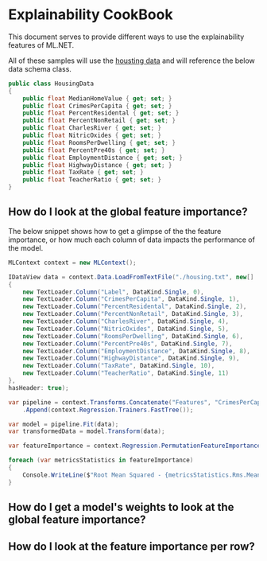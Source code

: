 # Explainability CookBook

This document serves to provide different ways to use the explainability features of ML.NET.

All of these samples will use the [housting data](https://github.com/dotnet/machinelearning/blob/master/test/data/housing.txt) and will reference the below data schema class.

```csharp
public class HousingData
{
    public float MedianHomeValue { get; set; }
    public float CrimesPerCapita { get; set; }
    public float PercentResidental { get; set; }
    public float PercentNonRetail { get; set; }
    public float CharlesRiver { get; set; }
    public float NitricOxides { get; set; }
    public float RoomsPerDwelling { get; set; }
    public float PercentPre40s { get; set; }
    public float EmploymentDistance { get; set; }
    public float HighwayDistance { get; set; }
    public float TaxRate { get; set; }
    public float TeacherRatio { get; set; }
}
```

## How do I look at the global feature importance?
The below snippet shows how to get a glimpse of the the feature importance, or how much each column of data impacts the performance of the model.

```csharp
MLContext context = new MLContext();

IDataView data = context.Data.LoadFromTextFile("./housing.txt", new[]
{
    new TextLoader.Column("Label", DataKind.Single, 0),
    new TextLoader.Column("CrimesPerCapita", DataKind.Single, 1),
    new TextLoader.Column("PercentResidental", DataKind.Single, 2),
    new TextLoader.Column("PercentNonRetail", DataKind.Single, 3),
    new TextLoader.Column("CharlesRiver", DataKind.Single, 4),
    new TextLoader.Column("NitricOxides", DataKind.Single, 5),
    new TextLoader.Column("RoomsPerDwelling", DataKind.Single, 6),
    new TextLoader.Column("PercentPre40s", DataKind.Single, 7),
    new TextLoader.Column("EmploymentDistance", DataKind.Single, 8),
    new TextLoader.Column("HighwayDistance", DataKind.Single, 9),
    new TextLoader.Column("TaxRate", DataKind.Single, 10),
    new TextLoader.Column("TeacherRatio", DataKind.Single, 11)
},
hasHeader: true);

var pipeline = context.Transforms.Concatenate("Features", "CrimesPerCapita", "PercentResidental", "PercentNonRetail", "CharlesRiver", "NitricOxides", "RoomsPerDwelling", "PercentPre40s", "EmploymentDistance", "HighwayDistance", "TaxRate", "TeacherRatio")
    .Append(context.Regression.Trainers.FastTree());

var model = pipeline.Fit(data);
var transformedData = model.Transform(data);

var featureImportance = context.Regression.PermutationFeatureImportance(model.LastTransformer, transformedData);

foreach (var metricsStatistics in featureImportance)
{
    Console.WriteLine($"Root Mean Squared - {metricsStatistics.Rms.Mean}");
}
```

## How do I get a model's weights to look at the global feature importance?


## How do I look at the feature importance per row?

